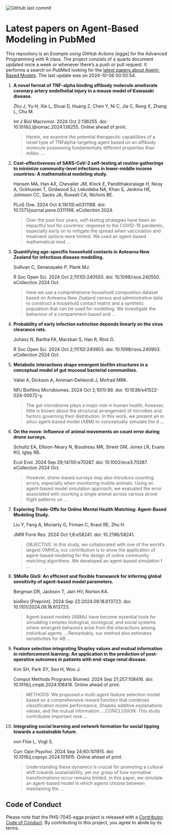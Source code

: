 ![GitHub last
commit](https://img.shields.io/github/last-commit/UofUEpiBio/PHS-7045-egga.png)

# Latest papers on Agent-Based Modeling in PubMed

This repository is an *Example using GitHub Actions* \[egge\] for the
Advanced Programming with R class. The project consists of a quarto
document updated once a week or whenever there’s a push or pull request.
It performs a search on PubMed looking for the <a
href="https://pubmed.ncbi.nlm.nih.gov/?term=agent-based+model&amp;sort=date"
target="_blank">latest papers about Agent-Based Models</a>. The last
update was on 2024-10-06 00:50:54.

<div class="cell">

</div>

1.  **A novel format of TNF-alpha binding affibody molecule ameliorate
    coronary artery endothelial injury in a mouse model of Kawasaki
    disease.**

    Zhu J, Yu H, Xie L, Shuai D, Huang Z, Chen Y, Ni C, Jia C, Rong X,
    Zhang L, Chu M.

    Int J Biol Macromol. 2024 Oct 2:136255. doi:
    10.1016/j.ijbiomac.2024.136255. Online ahead of print.

    > Herein, we examine the potential therapeutic capabilities of a
    > novel type of TNFalpha-targeting agent based on an affibody
    > molecule possessing fundamentally different properties than mAbs.
    > …

2.  **Cost-effectiveness of SARS-CoV-2 self-testing at routine
    gatherings to minimize community-level infections in lower-middle
    income countries: A mathematical modeling study.**

    Hansen MA, Han AX, Chevalier JM, Klock E, Pandithakoralage H, Nooy
    A, Ockhuisen T, Girdwood SJ, Lekodeba NA, Khan S, Jenkins HE,
    Johnson CC, Sacks JA, Russell CA, Nichols BE.

    PLoS One. 2024 Oct 4;19(10):e0311198. doi:
    10.1371/journal.pone.0311198. eCollection 2024.

    > Over the past four years, self-testing strategies have been an
    > impactful tool for countries’ response to the COVID-19 pandemic,
    > especially early on to mitigate the spread when vaccination and
    > treatment options were limited. We used an agent-based
    > mathematical mod …

3.  **Quantifying age-specific household contacts in Aotearoa New
    Zealand for infectious disease modelling.**

    Sullivan C, Senanayake P, Plank MJ.

    R Soc Open Sci. 2024 Oct 2;11(10):240550. doi: 10.1098/rsos.240550.
    eCollection 2024 Oct.

    > Here we use a comprehensive household composition dataset based on
    > Aotearoa New Zealand census and administrative data to construct a
    > household contact matrix and a synthetic population that can be
    > used for modelling. We investigate the behaviour of a
    > compartment-based and …

4.  **Probability of early infection extinction depends linearly on the
    virus clearance rate.**

    Juhász N, Bartha FA, Marzban S, Han R, Röst G.

    R Soc Open Sci. 2024 Oct 2;11(10):240903. doi: 10.1098/rsos.240903.
    eCollection 2024 Oct.

5.  **Metabolic interactions shape emergent biofilm structures in a
    conceptual model of gut mucosal bacterial communities.**

    Valiei A, Dickson A, Aminian-Dehkordi J, Mofrad MRK.

    NPJ Biofilms Microbiomes. 2024 Oct 2;10(1):99. doi:
    10.1038/s41522-024-00572-y.

    > The gut microbiome plays a major role in human health; however,
    > little is known about the structural arrangement of microbes and
    > factors governing their distribution. In this work, we present an
    > in silico agent-based model (ABM) to conceptually simulate the d …

6.  **On the move: Influence of animal movements on count error during
    drone surveys.**

    Schultz EA, Ellison-Neary N, Boudreau MR, Street GM, Jones LR, Evans
    KO, Iglay RB.

    Ecol Evol. 2024 Sep 29;14(10):e70287. doi: 10.1002/ece3.70287.
    eCollection 2024 Oct.

    > However, drone-based surveys may also introduce counting errors,
    > especially when monitoring mobile animals. Using an agent-based
    > model simulation approach, we evaluated the error associated with
    > counting a single animal across various drone flight patterns un …

7.  **Exploring Trade-Offs for Online Mental Health Matching:
    Agent-Based Modeling Study.**

    Liu Y, Fang A, Moriarty G, Firman C, Kraut RE, Zhu H.

    JMIR Form Res. 2024 Oct 1;8:e58241. doi: 10.2196/58241.

    > OBJECTIVE: In this study, we collaborated with one of the world’s
    > largest OMHCs; our contribution is to show the application of
    > agent-based modeling for the design of online community matching
    > algorithms. We developed an agent-based simulation f …

8.  **SMoRe GloS: An efficient and flexible framework for inferring
    global sensitivity of agent-based model parameters.**

    Bergman DR, Jackson T, Jain HV, Norton KA.

    bioRxiv \[Preprint\]. 2024 Sep 22:2024.09.18.613723. doi:
    10.1101/2024.09.18.613723.

    > Agent-based models (ABMs) have become essential tools for
    > simulating complex biological, ecological, and social systems
    > where emergent behaviors arise from the interactions among
    > individual agents. …Remarkably, our method also estimates
    > sensitivities for AB …

9.  **Feature selection integrating Shapley values and mutual
    information in reinforcement learning: An application in the
    prediction of post-operative outcomes in patients with end-stage
    renal disease.**

    Kim SH, Park SY, Seo H, Woo J.

    Comput Methods Programs Biomed. 2024 Sep 21;257:108416. doi:
    10.1016/j.cmpb.2024.108416. Online ahead of print.

    > METHODS: We proposed a multi-agent feature selection model based
    > on a comprehensive reward function that combines classification
    > model performance, Shapley additive explanations values, and the
    > mutual information. …CONCLUSION: This study contributes important
    > rese …

10. **Integrating social learning and network formation for social
    tipping towards a sustainable future.**

    von Flüe L, Vogt S.

    Curr Opin Psychol. 2024 Sep 24;60:101915. doi:
    10.1016/j.copsyc.2024.101915. Online ahead of print.

    > Understanding these dynamics is crucial for promoting a cultural
    > shift towards sustainability, yet our grasp of how normative
    > transformations occur remains limited. In this paper, we simulate
    > an agent-based model in which agents choose between maintaining
    > the …

## Code of Conduct

Please note that the PHS-7045-egga project is released with a
[Contributor Code of
Conduct](https://contributor-covenant.org/version/2/1/CODE_OF_CONDUCT.html).
By contributing to this project, you agree to abide by its terms.
